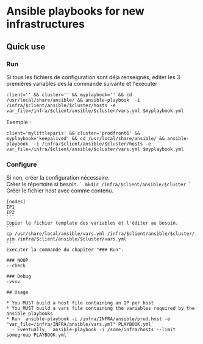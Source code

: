 # Ansible playbooks for new infrastructures

## Quick use
### Run
Si tous les fichiers de configuration sont déjà renseignés, éditer les 3 premières variables des la commande suivante et l'executer
```
client='' && cluster='' && myplaybook='' && cd /usr/local/share/ansible/ && ansible-playbook  -i /infra/$client/ansible/$cluster/hosts -e var_file=/infra/$client/ansible/$cluster/vars.yml $myplaybook.yml
```
Exemple :
```
client='mylittleparis' && cluster='prodfront6' && myplaybook='keepalived' && cd /usr/local/share/ansible/ && ansible-playbook  -i /infra/$client/ansible/$cluster/hosts -e var_file=/infra/$client/ansible/$cluster/vars.yml $myplaybook.yml
```

### Configure
Si non, créer la configuration nécessaire.  
Créer le répertoire si besoin.
``̀ 
mkdir /infra/$client/ansible/$cluster
``̀ 
Créer le fichier host avec comme contenu.
```
[nodes]
IP1
IP2
`̀``
Copier le fichier template des variables et l'éditer au besoin.
`̀``
cp /usr/share/local/ansible/vars.yml /infra/$client/ansible/$cluster/.
vim /infra/$client/ansible/$cluster/vars.yml
`̀``
Executer la commande du chapiter "### Run".

### NOOP
--check

### Debug
-vvvv

## Usage 

* You MUST build a host file containing an IP per host 
* You MUST build a vars file containing the variables required by the ansible playbooks
* Run `ansible-playbook -i /infra/INFRA/ansible/prod.host -e "var_file=/infra/INFRA/ansible/vars.yml" PLAYBOOK.yml`
  - Eventually, `ansible-playbook -i /some/infra/hosts --limit somegroup PLAYBOOK.yml`
